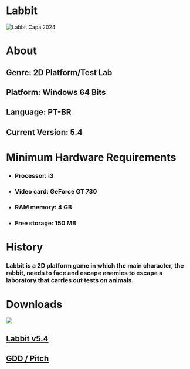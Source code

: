 <h1>Labbit</h1>

![Labbit Capa 2024](https://github.com/YorhanSD/Labbit/assets/79441853/77a832e3-3537-4724-bb2b-ef3abc7da5fe)

# About

<h2>Genre: 2D Platform/Test Lab</h2>
<h2>Platform: Windows 64 Bits</h2>
<h2>Language: PT-BR</h2>
<h2>Current Version: 5.4</h2>
  
# Minimum Hardware Requirements
  
<ul>
  <li><h3>Processor: i3</h3></li>
  <li><h3>Video card: GeForce GT 730</h3></li>
  <li><h3>RAM memory: 4 GB</h3></li>
  <li><h3>Free storage: 150 MB</h3></li>
</ul>

# History

<h3>Labbit is a 2D platform game in which the main character, the rabbit, needs to face and escape enemies to escape a laboratory that carries out tests on animals.
</h3>

# Downloads

![](https://img.shields.io/badge/Windows-0078D6?style=for-the-badge&logo=windows&logoColor=white)

<h2><a href="https://drive.google.com/file/d/1wneMcq3swHEBe-1aPi9ciKNK1QzHX4fc/view?usp=sharing">Labbit v5.4</a></h2>
<h2><a href="https://drive.google.com/drive/folders/1HXY1FwJ2XI6jajAKLoDzrkKPUSwTB23G?usp=drive_link">GDD / Pitch</a></h2>
